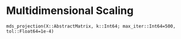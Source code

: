 # Multidimensional Scaling

```@docs
mds_projection(X::AbstractMatrix, k::Int64; max_iter::Int64=500, tol::Float64=1e-4)
```
